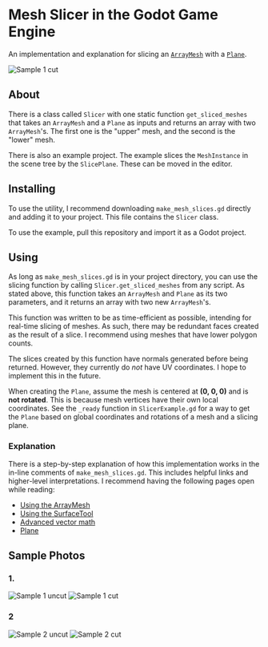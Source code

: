 # Mesh Slicer in the Godot Game Engine

An implementation and explanation for slicing an [`ArrayMesh`](https://docs.godotengine.org/en/stable/classes/class_arraymesh.html) with a [`Plane`](https://docs.godotengine.org/en/stable/classes/class_plane.html).

![Sample 1 cut](https://github.com/azbeaver/godot-mesh-slicer/blob/main/images/sample2_cut.png)

## About

There is a class called `Slicer` with one static function `get_sliced_meshes` that takes an `ArrayMesh` and a `Plane` as inputs and returns an array with two `ArrayMesh`'s.
The first one is the "upper" mesh, and the second is the "lower" mesh.

There is also an example project. The example slices the `MeshInstance` in the scene tree by the `SlicePlane`. These can be moved in the editor.

## Installing

To use the utility, I recommend downloading `make_mesh_slices.gd` directly and adding it to your project. This file contains the `Slicer` class.

To use the example, pull this repository and import it as a Godot project.

## Using

As long as `make_mesh_slices.gd` is in your project directory, you can use the slicing function by calling `Slicer.get_sliced_meshes` from any script.
As stated above, this function takes an `ArrayMesh` and `Plane` as its two parameters, and it returns an array with two new `ArrayMesh`'s.

This function was written to be as time-efficient as possible, intending for real-time slicing of meshes. As such, there may be redundant faces created as the result of a slice.
I recommend using meshes that have lower polygon counts.

The slices created by this function have normals generated before being returned. However, they currently do *not* have UV coordinates. I hope to implement this in the future.

When creating the `Plane`, assume the mesh is centered at **(0, 0, 0)** and is **not rotated**. This is because mesh vertices have their own local coordinates.
See the `_ready` function in `SlicerExample.gd` for a way to get the `Plane` based on global coordinates and rotations of a mesh and a slicing plane.

### Explanation

There is a step-by-step explanation of how this implementation works in the in-line comments of `make_mesh_slices.gd`. This includes helpful links and higher-level interpretations.
I recommend having the following pages open while reading:
- [Using the ArrayMesh](https://docs.godotengine.org/en/stable/tutorials/content/procedural_geometry/arraymesh.html)
- [Using the SurfaceTool](https://docs.godotengine.org/en/stable/tutorials/content/procedural_geometry/surfacetool.html)
- [Advanced vector math](https://docs.godotengine.org/en/stable/tutorials/math/vectors_advanced.html)
- [Plane](https://docs.godotengine.org/en/stable/classes/class_plane.html)

## Sample Photos

### 1.

![Sample 1 uncut](https://github.com/azbeaver/godot-mesh-slicer/blob/main/images/sample1_uncut.png)
![Sample 1 cut](https://github.com/azbeaver/godot-mesh-slicer/blob/main/images/sample1_cut.png)

### 2

![Sample 2 uncut](https://github.com/azbeaver/godot-mesh-slicer/blob/main/images/sample2_uncut.png)
![Sample 2 cut](https://github.com/azbeaver/godot-mesh-slicer/blob/main/images/sample2_cut.png)
